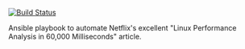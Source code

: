 [![Build Status](https://travis-ci.org/themizan/ansible-linux-diagnostic-report.svg?branch=master)](https://travis-ci.org/themizan/ansible-linux-diagnostic-report)

Ansible playbook to automate Netflix's excellent "Linux Performance Analysis in 60,000 Milliseconds" article.
